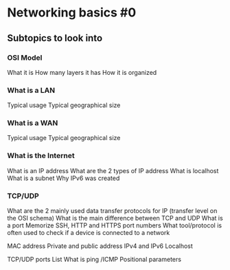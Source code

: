 # Networking basics #0

## Subtopics to look into
### OSI Model
What it is
How many layers it has
How it is organized
### What is a LAN
Typical usage
Typical geographical size
### What is a WAN
Typical usage
Typical geographical size
### What is the Internet
What is an IP address
What are the 2 types of IP address
What is localhost
What is a subnet
Why IPv6 was created
### TCP/UDP
What are the 2 mainly used data transfer protocols for IP (transfer level on the OSI schema)
What is the main difference between TCP and UDP
What is a port
Memorize SSH, HTTP and HTTPS port numbers
What tool/protocol is often used to check if a device is connected to a network

MAC address
Private and public address
IPv4 and IPv6
Localhost

TCP/UDP ports List
What is ping /ICMP
Positional parameters
